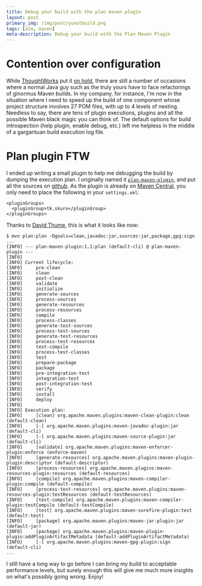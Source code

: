 ```yaml
---
title: Debug your build with the plan maven plugin
layout: post
primary_img: /img/post/yunotbuild.png
tags: [alm, maven]
meta-description: Debug your build with the Plan Maven Plugin
---
```


Contention over configuration
=============================

While [ThoughtWorks](http://www.thoughtworks.com/) put it [on hold](http://www.thoughtworks.com/sites/www.thoughtworks.com/files/images/52/radar-march-2012-tools.jpg), there are still a number of occasions where a normal Java guy such as the truly yours have to face refactorings of ginormus Maven builds. In my company, for instance, I'm now in the situation where I need to speed up the build of one component whose project structure involves 27 POM files, with up to 4 levels of nesting. Needless to say, there are tens of plugin executions, plugins and all the possible Maven black magic you can think of. The default options for build introspection (help plugin, enable debug, etc.) left me helpless in the middle of a gargantuan build execution log file.

Plan plugin FTW
===============

I ended up writing a small plugin to help me debugging the build by dumping the execution plan. I originally named it [`plan-maven-plugin`](http://plan-maven-plugin.skuro.tk), and put all the sources on [github](https://github.com/skuro/plan-maven-plugin). As the plugin is already on [Maven Central](http://search.maven.org/#artifactdetails%7Ctk.skuro%7Cplan-maven-plugin%7C1.1%7Cmaven-plugin), you only need to place the following in your `settings.xml`:

    <pluginGroups>
      <pluginGroup>tk.skuro</pluginGroup>
    </pluginGroups>

Thanks to [David Thume](https://github.com/dthume), this is what it looks like now:

    $ mvn plan:plan -Dgoals=clean,javadoc:jar,sources:jar,package,gpg:sign
    ...
    [INFO] --- plan-maven-plugin:1.1:plan (default-cli) @ plan-maven-plugin ---
    [INFO] 
    [INFO] Current lifecycle:
    [INFO]     pre-clean
    [INFO]     clean
    [INFO]     post-clean
    [INFO]     validate
    [INFO]     initialize
    [INFO]     generate-sources
    [INFO]     process-sources
    [INFO]     generate-resources
    [INFO]     process-resources
    [INFO]     compile
    [INFO]     process-classes
    [INFO]     generate-test-sources
    [INFO]     process-test-sources
    [INFO]     generate-test-resources
    [INFO]     process-test-resources
    [INFO]     test-compile
    [INFO]     process-test-classes
    [INFO]     test
    [INFO]     prepare-package
    [INFO]     package
    [INFO]     pre-integration-test
    [INFO]     integration-test
    [INFO]     post-integration-test
    [INFO]     verify
    [INFO]     install
    [INFO]     deploy
    [INFO]     
    [INFO] Execution plan:
    [INFO]     [clean] org.apache.maven.plugins:maven-clean-plugin:clean (default-clean)
    [INFO]     [-] org.apache.maven.plugins:maven-javadoc-plugin:jar (default-cli)
    [INFO]     [-] org.apache.maven.plugins:maven-source-plugin:jar (default-cli)
    [INFO]     [validate] org.apache.maven.plugins:maven-enforcer-plugin:enforce (enforce-maven)
    [INFO]     [generate-resources] org.apache.maven.plugins:maven-plugin-plugin:descriptor (default-descriptor)
    [INFO]     [process-resources] org.apache.maven.plugins:maven-resources-plugin:resources (default-resources)
    [INFO]     [compile] org.apache.maven.plugins:maven-compiler-plugin:compile (default-compile)
    [INFO]     [process-test-resources] org.apache.maven.plugins:maven-resources-plugin:testResources (default-testResources)
    [INFO]     [test-compile] org.apache.maven.plugins:maven-compiler-plugin:testCompile (default-testCompile)
    [INFO]     [test] org.apache.maven.plugins:maven-surefire-plugin:test (default-test)
    [INFO]     [package] org.apache.maven.plugins:maven-jar-plugin:jar (default-jar)
    [INFO]     [package] org.apache.maven.plugins:maven-plugin-plugin:addPluginArtifactMetadata (default-addPluginArtifactMetadata)
    [INFO]     [-] org.apache.maven.plugins:maven-gpg-plugin:sign (default-cli)
    ...

I still have a long way to go before I can bring my build to acceptable performance levels, but surely enough this will give me much more insights on what's possibly going wrong. Enjoy!
